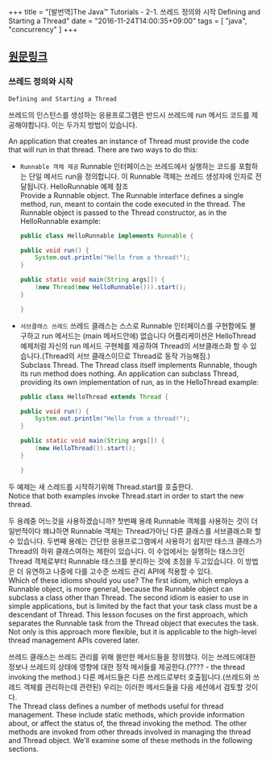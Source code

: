 +++
title = "[발번역]The Java™ Tutorials - 2-1. 쓰레드 정의와 시작 Defining and Starting a Thread"
date = "2016-11-24T14:00:35+09:00"
tags = [ "java", "concurrency" ]
+++

## [원문링크](http://docs.oracle.com/javase/tutorial/essential/concurrency/runthread.html)

### 쓰레드 정의와 시작
`Defining and Starting a Thread`

쓰레드의 인스턴스를 생성하는 응용프로그램은 반드시 쓰레드에 run 메서드 코드를 제공해야합니다. 이는 두가지 방법이 있습니다.

   An application that creates an instance of Thread must provide the code that will run in that thread. There are two ways to do this:

- `Runnable 객체 제공` Runnable 인터페이스는 쓰레드에서 실행하는 코드를 포함하는 단일 메서드 run을 정의합니다. 이 Runnable 객체는 쓰레드 생성자에 인자로 전달됩니다. HelloRunnable 예제 참조 <br/>
Provide a Runnable object. The Runnable interface defines a single method, run, meant to contain the code executed in the thread. The Runnable object is passed to the Thread constructor, as in the HelloRunnable example:


    ```java
    public class HelloRunnable implements Runnable {

	public void run() {
	    System.out.println("Hello from a thread!");
	}

	public static void main(String args[]) {
	    (new Thread(new HelloRunnable())).start();
	}

    }
    ```


- `서브클래스 쓰레드` 쓰레드 클래스는 스스로 Runnable 인터페이스를 구현함에도 불구하고 run 메서드는 (main 메서드안에) 없습니다 어플리케이션은 HelloThread 예제처럼 자신의 run 메서드 구현체를 제공하여 Thread의 서브클래스화 할 수 있습니다.(Thread의 서브 클래스이므로 Thread로 동작 가능해짐.) <br>
Subclass Thread. The Thread class itself implements Runnable, though its run method does nothing. An application can subclass Thread, providing its own implementation of run, as in the HelloThread example:

    ```java
    public class HelloThread extends Thread {

	public void run() {
	    System.out.println("Hello from a thread!");
	}

	public static void main(String args[]) {
	    (new HelloThread()).start();
	}

    }
    ```

두 예제는 새 스레드를 시작하기위해 Thread.start를 호출한다.
<br>Notice that both examples invoke Thread.start in order to start the new thread.


두 용례중 어느것을 사용하겠습니까? 첫번째 용례 Runnable 객체를 사용하는 것이 더 일반적이다 왜냐하면 Runnable 객체는 Thread가아닌 다른 클래스를 서브클래스화 할 수 있습니다. 두번째 용례는 간단한 응용프로그램에서 사용하기 쉽지만 태스크 클래스가 Thread의 하위 클래스여하는 제한이 있습니다. 이 수업에서는 실행하는 태스크인 Thread 객체로부터 Runnable 태스크를 분리하는 것에 초점을 두고있습니다. 이 방법은 더 유연하고 나중에 다를 고수준 쓰레드 관리 API에 적용할 수 있다. 
<br> 
Which of these idioms should you use? The first idiom, which employs a Runnable object, is more general, because the Runnable object can subclass a class other than Thread. The second idiom is easier to use in simple applications, but is limited by the fact that your task class must be a descendant of Thread. This lesson focuses on the first approach, which separates the Runnable task from the Thread object that executes the task. Not only is this approach more flexible, but it is applicable to the high-level thread management APIs covered later.



쓰레드 클래스는 쓰레드 관리를 위해 쓸만한 메서드들을 정의했다. 이는 쓰레드에대한 정보나 쓰레드의 상태에 영향에 대한 정적 메서들를 제공한다.(???? - the thread invoking the method.) 다른 메서드들은 다른 쓰레드로부터 호출됩니다.(쓰레드와 쓰레드 객체를 관리하는데 관련된) 우리는 이러한 메서드들을 다음 세션에서 검토할 것이다.<br>
The Thread class defines a number of methods useful for thread management. These include static methods, which provide information about, or affect the status of, the thread invoking the method. The other methods are invoked from other threads involved in managing the thread and Thread object. We'll examine some of these methods in the following sections.
